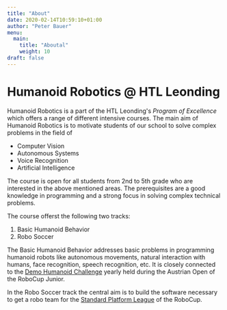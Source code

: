 ```yaml
---
title: "About"
date: 2020-02-14T10:59:10+01:00
author: "Peter Bauer"
menu:
  main:
    title: "Aboutal"
    weight: 10
draft: false
---
```

# Humanoid Robotics @ HTL Leonding
Humanoid Robotics is a part of the HTL Leonding's *Program of Excellence* which offers a range of different intensive courses. The main aim of Humanoid Robotics is to motivate students of our school to solve complex problems in the field of

- Computer Vision
- Autonomous Systems
- Voice Recognition
- Artificial Intelligence

The course is open for all students from 2nd to 5th grade who are interested in the above mentioned areas. The prerequisites are a good knowledge in programming and a strong focus in solving complex technical problems.

The course offerst the following two tracks:

1. Basic Humanoid Behavior
2. Robo Soccer

The Basic Humanoid Behavior addresses basic problems in programming humanoid robots like autonomous movements, natural interaction with humans, face recognition, speech recognition, etc. It is closely connected to the [Demo Humanoid Challenge](https://robocupjunior.at/wp-content/uploads/2018/02/Demo-Humanoid-Competition-2018-V1-5-1-FINAL.pdf) yearly held during the Austrian Open of the RoboCup Junior.

In the Robo Soccer track the central aim is to build the software necessary to get a robo team for the [Standard Platform League](http://spl.robocup.org) of the RoboCup.
